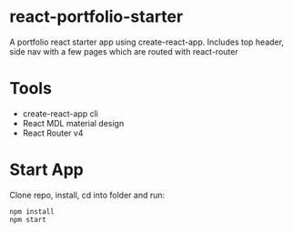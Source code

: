 # react-portfolio-starter
A portfolio react starter app using create-react-app. Includes top header, side nav with a few pages which are routed with react-router

# Tools 
* create-react-app cli
* React MDL material design
* React Router v4

# Start App
Clone repo, install, cd into folder and run:
```git
npm install
npm start
```
